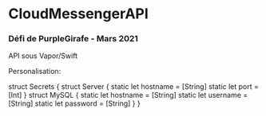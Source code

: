 # CloudMessengerAPI
### Défi de PurpleGirafe - Mars 2021

API sous Vapor/Swift

Personalisation:

struct Secrets {
    struct Server {
        static let hostname = [String]
        static let port = [Int]
    }
    struct MySQL {
        static let hostname = [String]
        static let username = [String]
        static let password = [String]
    }
}
